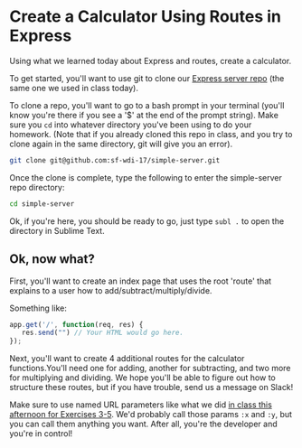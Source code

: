 # Create a Calculator Using Routes in Express

Using what we learned today about Express and routes, create a calculator.

To get started, you'll want to use git to clone our [Express server repo](https://github.com/sf-wdi-17/simple-server) (the same one we used in class today).

To clone a repo, you'll want to go to a bash prompt in your terminal (you'll know you're there if you see a '$' at the end of the prompt string). Make sure you `cd` into whatever directory you've been using to do your homework. (Note that if you already cloned this repo in class, and you try to clone again in the same directory, git will give you an error).

```bash
git clone git@github.com:sf-wdi-17/simple-server.git
```

Once the clone is complete, type the following to enter the simple-server repo directory:

```bash
cd simple-server
```

Ok, if you're here, you should be ready to go, just type `subl .` to open the directory in Sublime Text.

## Ok, now what?

First, you'll want to create an index page that uses the root 'route' that explains to a user how to add/subtract/multiply/divide.

Something like:
```js
app.get('/', function(req, res) {
   res.send("") // Your HTML would go here. 
});
```

Next, you'll want to create 4 additional routes for the calculator functions.You'll need one for adding, another for subtracting, and two more for multiplying and dividing. We hope you'll be able to figure out how to structure these routes, but if you have trouble, send us a message on Slack!

Make sure to use named URL parameters like what we did [in class this afternoon for Exercises 3-5]( ../../../lectures/week-03/_1_monday/dusk/README.md). We'd probably call those params `:x` and `:y`, but you can call them anything you want. After all, you're the developer and you're in control!




